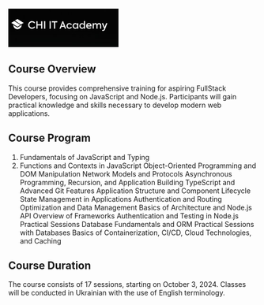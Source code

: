 ![Logo](./Logo.png)
## Course Overview
This course provides comprehensive training for aspiring FullStack Developers, focusing on JavaScript and Node.js. Participants will gain practical knowledge and skills necessary to develop modern web applications.
## Course Program
1. Fundamentals of JavaScript and Typing
2. Functions and Contexts in JavaScript
Object-Oriented Programming and DOM Manipulation
Network Models and Protocols
Asynchronous Programming, Recursion, and Application Building
TypeScript and Advanced Git Features
Application Structure and Component Lifecycle
State Management in Applications
Authentication and Routing
Optimization and Data Management
Basics of Architecture and Node.js API
Overview of Frameworks
Authentication and Testing in Node.js
Practical Sessions
Database Fundamentals and ORM
Practical Sessions with Databases
Basics of Containerization, CI/CD, Cloud Technologies, and Caching
## Course Duration
The course consists of 17 sessions, starting on October 3, 2024. Classes will be conducted in Ukrainian with the use of English terminology.
